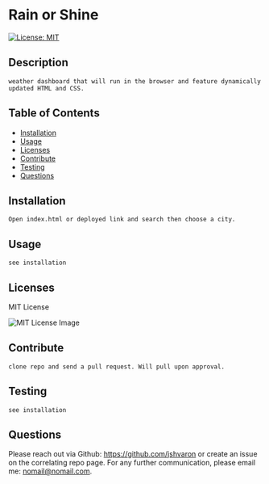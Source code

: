 # Rain or Shine

   [![License: MIT](https://img.shields.io/badge/License-MIT-yellow.svg)](https://opensource.org/licenses/MIT) 

## Description
    
    weather dashboard that will run in the browser and feature dynamically updated HTML and CSS.

## Table of Contents

    
- [Installation](#installation) 
- [Usage](#usage) 
- [Licenses](#licenses) 
- [Contribute](#contribute) 
- [Testing](#testing) 
- [Questions](#questions)


    
## Installation
    
    Open index.html or deployed link and search then choose a city.

## Usage

    see installation

## Licenses

    

MIT License

![MIT License Image](assets/MIT.png)

## Contribute

    clone repo and send a pull request. Will pull upon approval.

## Testing

    see installation 

## Questions
 

Please reach out via Github: https://github.com/jshvaron or create an issue on the correlating repo page. For any further communication, please email me: nomail@nomail.com.

